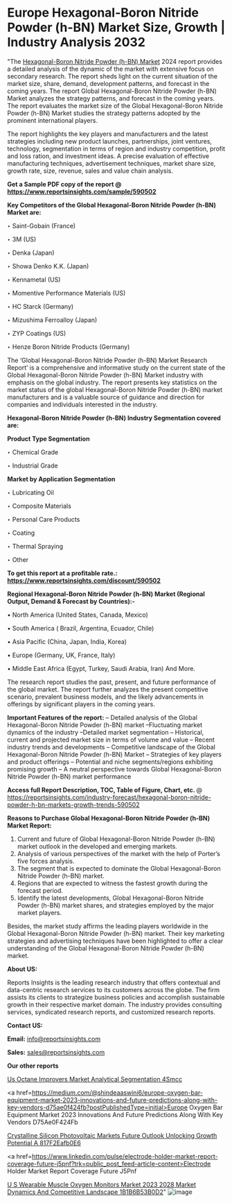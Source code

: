 # Europe Hexagonal-Boron Nitride Powder (h-BN) Market Size, Growth | Industry Analysis 2032

"The <a href=https://www.reportsinsights.com/sample/590502>Hexagonal-Boron Nitride Powder (h-BN) Market</a> 2024 report provides a detailed analysis of the dynamic of the market with extensive focus on secondary research. The report sheds light on the current situation of the market size, share, demand, development patterns, and forecast in the coming years. The report Global Hexagonal-Boron Nitride Powder (h-BN) Market analyzes the strategy patterns, and forecast in the coming years. The report evaluates the market size of the Global Hexagonal-Boron Nitride Powder (h-BN) Market studies the strategy patterns adopted by the prominent international players.

The report highlights the key players and manufacturers and the latest strategies including new product launches, partnerships, joint ventures, technology, segmentation in terms of region and industry competition, profit and loss ration, and investment ideas. A precise evaluation of effective manufacturing techniques, advertisement techniques, market share size, growth rate, size, revenue, sales and value chain analysis.

<strong>Get a Sample PDF copy of the report @ <a href=https://www.reportsinsights.com/sample/590502 style=color:#0000ff;>https://www.reportsinsights.com/sample/590502</a></strong>

<strong>Key Competitors of the Global Hexagonal-Boron Nitride Powder (h-BN) Market are:</strong>

‣ Saint-Gobain (France)

‣ 3M (US)

‣ Denka (Japan)

‣ Showa Denko K.K. (Japan)

‣ Kennametal (US)

‣ Momentive Performance Materials (US)

‣ HC Starck (Germany)

‣ Mizushima Ferroalloy (Japan)

‣ ZYP Coatings (US)

‣ Henze Boron Nitride Products (Germany)

The ‘Global Hexagonal-Boron Nitride Powder (h-BN) Market Research Report’ is a comprehensive and informative study on the current state of the Global Hexagonal-Boron Nitride Powder (h-BN) Market industry with emphasis on the global industry. The report presents key statistics on the market status of the global Hexagonal-Boron Nitride Powder (h-BN) market manufacturers and is a valuable source of guidance and direction for companies and individuals interested in the industry.

<strong>Hexagonal-Boron Nitride Powder (h-BN) Industry Segmentation covered are:</strong>

<strong>Product Type Segmentation</strong>

‣    Chemical Grade

‣ Industrial Grade

<strong>Market by Application Segmentation</strong>

‣   Lubricating Oil

‣ Composite Materials

‣ Personal Care Products

‣ Coating

‣ Thermal Spraying

‣ Other

<strong>To get this report at a profitable rate.: <a href=https://www.reportsinsights.com/discount/590502 style=color:#0000ff;>https://www.reportsinsights.com/discount/590502</a></strong>

<strong>Regional Hexagonal-Boron Nitride Powder (h-BN) Market (Regional Output, Demand &amp; Forecast by Countries):-</strong>

• North America (United States, Canada, Mexico)

• South America ( Brazil, Argentina, Ecuador, Chile)

• Asia Pacific (China, Japan, India, Korea)

• Europe (Germany, UK, France, Italy)

• Middle East Africa (Egypt, Turkey, Saudi Arabia, Iran) And More.

The research report studies the past, present, and future performance of the global market. The report further analyzes the present competitive scenario, prevalent business models, and the likely advancements in offerings by significant players in the coming years.

<strong>Important Features of the report:</strong>
– Detailed analysis of the Global Hexagonal-Boron Nitride Powder (h-BN) market
–Fluctuating market dynamics of the industry
–Detailed market segmentation
– Historical, current and projected market size in terms of volume and value
– Recent industry trends and developments
– Competitive landscape of the Global Hexagonal-Boron Nitride Powder (h-BN) Market
– Strategies of key players and product offerings
– Potential and niche segments/regions exhibiting promising growth
– A neutral perspective towards Global Hexagonal-Boron Nitride Powder (h-BN) market performance

<strong>Access full Report Description, TOC, Table of Figure, Chart, etc. </strong>@   <a href=https://reportsinsights.com/industry-forecast/hexagonal-boron-nitride-powder-h-bn-markets-growth-trends-590502 style=color:#0000ff;>https://reportsinsights.com/industry-forecast/hexagonal-boron-nitride-powder-h-bn-markets-growth-trends-590502</a>

<strong>Reasons to Purchase Global Hexagonal-Boron Nitride Powder (h-BN) Market Report:</strong>
1. Current and future of Global Hexagonal-Boron Nitride Powder (h-BN) market outlook in the developed and emerging markets.
2. Analysis of various perspectives of the market with the help of Porter’s five forces analysis.
3. The segment that is expected to dominate the Global Hexagonal-Boron Nitride Powder (h-BN) market.
4. Regions that are expected to witness the fastest growth during the forecast period.
5. Identify the latest developments, Global Hexagonal-Boron Nitride Powder (h-BN) market shares, and strategies employed by the major market players.

Besides, the market study affirms the leading players worldwide in the Global Hexagonal-Boron Nitride Powder (h-BN) market. Their key marketing strategies and advertising techniques have been highlighted to offer a clear understanding of the Global Hexagonal-Boron Nitride Powder (h-BN) market.

<strong><strong>About US</strong>:</strong>

Reports Insights is the leading research industry that offers contextual and data-centric research services to its customers across the globe. The firm assists its clients to strategize business policies and accomplish sustainable growth in their respective market domain. The industry provides consulting services, syndicated research reports, and customized research reports.

<strong>Contact US:</strong>

<p class=><b>Email:</b> <a href=mailto:info@reportsinsights.com>info@reportsinsights.com</a></p>
<p class=><b>Sales:</b> <a href=mailto:sales@reportsinsights.com>sales@reportsinsights.com</a></p>

<strong>Our other reports</strong>

<a href=https://www.linkedin.com/pulse/us-octane-improvers-market-analytical-segmentation-4smcc/>Us Octane Improvers Market Analytical Segmentation 4Smcc</a>

<a href=https://medium.com/@shindeaaswini6/europe-oxygen-bar-equipment-market-2023-innovations-and-future-predictions-along-with-key-vendors-d75ae0f424fb?postPublishedType=initial>Europe Oxygen Bar Equipment Market 2023 Innovations And Future Predictions Along With Key Vendors D75Ae0F424Fb</a>

<a href=https://medium.com/@anuragakarte041/crystalline-silicon-photovoltaic-markets-future-outlook-unlocking-growth-potential-a-817f2eafb0e6>Crystalline Silicon Photovoltaic Markets Future Outlook Unlocking Growth Potential A 817F2Eafb0E6</a>

<a href=https://www.linkedin.com/pulse/electrode-holder-market-report-coverage-future-j5pnf?trk=public_post_feed-article-content>Electrode Holder Market Report Coverage Future J5Pnf</a>

<a href=https://medium.com/@reportsinsights23/u-s-wearable-muscle-oxygen-monitors-market-2023-2028-market-dynamics-and-competitive-landscape-1b1b6b53b0d2>U S Wearable Muscle Oxygen Monitors Market 2023 2028 Market Dynamics And Competitive Landscape 1B1B6B53B0D2</a>"
![image](https://github.com/Jaayaachit/RIGlobal/assets/158452289/fd30c8e5-311d-4786-9aa1-bff512a3cb14)
